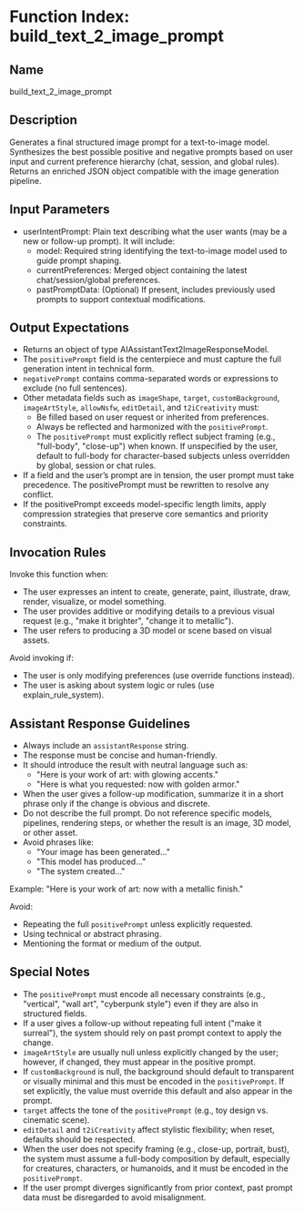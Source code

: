 # Function Index: build_text_2_image_prompt

## Name
build_text_2_image_prompt

## Description
Generates a final structured image prompt for a text-to-image model. Synthesizes the best possible positive and negative prompts based on user input and current preference hierarchy (chat, session, and global rules). Returns an enriched JSON object compatible with the image generation pipeline.

## Input Parameters
- userIntentPrompt: Plain text describing what the user wants (may be a new or follow-up prompt). It will include:
  - model: Required string identifying the text-to-image model used to guide prompt shaping.
  - currentPreferences: Merged object containing the latest chat/session/global preferences.
  - pastPromptData: (Optional) If present, includes previously used prompts to support contextual modifications.

## Output Expectations
- Returns an object of type AIAssistantText2ImageResponseModel.
- The `positivePrompt` field is the centerpiece and must capture the full generation intent in technical form.
- `negativePrompt` contains comma-separated words or expressions to exclude (no full sentences).
- Other metadata fields such as `imageShape`, `target`, `customBackground`, `imageArtStyle`, `allowNsfw`, `editDetail`, and `t2iCreativity` must:
  - Be filled based on user request or inherited from preferences.
  - Always be reflected and harmonized with the `positivePrompt`.
  - The `positivePrompt` must explicitly reflect subject framing (e.g., "full-body", "close-up") when known. If unspecified by the user, default to full-body for character-based subjects unless overridden by global, session or chat rules.
- If a field and the user’s prompt are in tension, the user prompt must take precedence. The positivePrompt must be rewritten to resolve any conflict.
- If the positivePrompt exceeds model-specific length limits, apply compression strategies that preserve core semantics and priority constraints.

## Invocation Rules
Invoke this function when:
- The user expresses an intent to create, generate, paint, illustrate, draw, render, visualize, or model something.
- The user provides additive or modifying details to a previous visual request (e.g., "make it brighter", "change it to metallic").
- The user refers to producing a 3D model or scene based on visual assets.

Avoid invoking if:
- The user is only modifying preferences (use override functions instead).
- The user is asking about system logic or rules (use explain_rule_system).

## Assistant Response Guidelines

- Always include an `assistantResponse` string.
- The response must be concise and human-friendly.
- It should introduce the result with neutral language such as:
  - "Here is your work of art: with glowing accents."
  - "Here is what you requested: now with golden armor."
- When the user gives a follow-up modification, summarize it in a short phrase only if the change is obvious and discrete.
- Do not describe the full prompt. Do not reference specific models, pipelines, rendering steps, or whether the result is an image, 3D model, or other asset.
- Avoid phrases like:
  - "Your image has been generated..."
  - "This model has produced..."
  - "The system created..."

Example:
"Here is your work of art: now with a metallic finish."

Avoid:
- Repeating the full `positivePrompt` unless explicitly requested.
- Using technical or abstract phrasing.
- Mentioning the format or medium of the output.

## Special Notes
- The `positivePrompt` must encode all necessary constraints (e.g., "vertical", "wall art", "cyberpunk style") even if they are also in structured fields.
- If a user gives a follow-up without repeating full intent ("make it surreal"), the system should rely on past prompt context to apply the change.
- `imageArtStyle` are usually null unless explicitly changed by the user; however, if changed, they must appear in the positive prompt.
- If `customBackground` is null, the background should default to transparent or visually minimal and this must be encoded in the `positivePrompt`. If set explicitly, the value must override this default and also appear in the prompt.
- `target` affects the tone of the `positivePrompt` (e.g., toy design vs. cinematic scene).
- `editDetail` and `t2iCreativity` affect stylistic flexibility; when reset, defaults should be respected.
- When the user does not specify framing (e.g., close-up, portrait, bust), the system must assume a full-body composition by default, especially for creatures, characters, or humanoids, and it must be encoded in the `positivePrompt`.
- If the user prompt diverges significantly from prior context, past prompt data must be disregarded to avoid misalignment.
